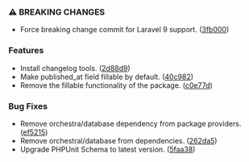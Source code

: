 ### ⚠ BREAKING CHANGES

* Force breaking change commit for Laravel 9 support. ([3fb000](https://github.com/jaymeh/laravel-publishable/commit/3fb0009b90df63b4249b047f0676d90f711d86ca))

### Features

* Install changelog tools. ([2d88d9](https://github.com/jaymeh/laravel-publishable/commit/2d88d91d946ab1631e3209d4fc4871df7fe07914))
* Make published_at field fillable by default. ([40c982](https://github.com/jaymeh/laravel-publishable/commit/40c98234c2f612cfe8402d54218a8736277e9d61))
* Remove the fillable functionality of the package. ([c0e77d](https://github.com/jaymeh/laravel-publishable/commit/c0e77d006c978f66c366726576b41b79bcbdfbf4))

### Bug Fixes

* Remove orchestra/database dependency from package providers. ([ef5215](https://github.com/jaymeh/laravel-publishable/commit/ef5215cac0ec68b9b35061bc774bab4bd4345c3c))
* Remove orchestral/database from dependencies. ([262da5](https://github.com/jaymeh/laravel-publishable/commit/262da5d56915b124dfebd8a562978047ae53e89b))
* Upgrade PHPUnit Schema to latest version. ([5faa38](https://github.com/jaymeh/laravel-publishable/commit/5faa381c3a65f07dad4eba7e011eca9dbd873fb4))
